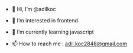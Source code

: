 - 👋 Hi, I’m @adilkoc
- 👀 I’m interested in frontend 
- 🌱 I’m currently learning javascript

- 📫 How to reach me : adil.koc2848@gmail.com 

<!---
adilkoc/adilkoc is a ✨ special ✨ repository because its `README.md` (this file) appears on your GitHub profile.
You can click the Preview link to take a look at your changes.- 💞️ I’m looking to collaborate on ...
--->
